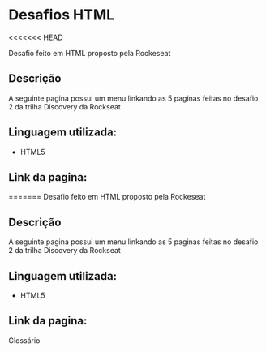 # Desafios HTML

<<<<<<< HEAD

Desafio feito em HTML proposto pela Rockeseat

## Descrição

A seguinte pagina possui um menu linkando as 5 paginas feitas no desafio 2 da trilha Discovery da Rockseat

## Linguagem utilizada:

- HTML5

## Link da pagina:

=======
Desafio feito em HTML proposto pela Rockeseat

## Descrição

A seguinte pagina possui um menu linkando as 5 paginas feitas no desafio 2 da trilha Discovery da Rockseat

## Linguagem utilizada:

- HTML5

## Link da pagina:

Glossário
